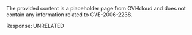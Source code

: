 The provided content is a placeholder page from OVHcloud and does not contain any information related to CVE-2006-2238.

Response: UNRELATED